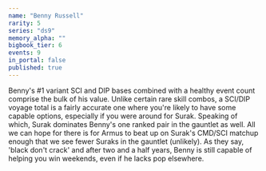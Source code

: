 ```yaml
---
name: "Benny Russell"
rarity: 5
series: "ds9"
memory_alpha: ""
bigbook_tier: 6
events: 9
in_portal: false
published: true
---
```


Benny's #1 variant SCI and DIP bases combined with a healthy event count comprise the bulk of his value. Unlike certain rare skill combos, a SCI/DIP voyage total is a fairly accurate one where you're likely to have some capable options, especially if you were around for Surak. Speaking of which, Surak dominates Benny's one ranked pair in the gauntlet as well. All we can hope for there is for Armus to beat up on Surak's CMD/SCI matchup enough that we see fewer Suraks in the gauntlet (unlikely). As they say, 'black don't crack' and after two and a half years, Benny is still capable of helping you win weekends, even if he lacks pop elsewhere.
